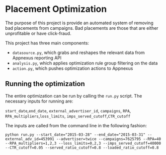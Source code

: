 # Placement Optimization

The purpose of this project is provide an automated system of removing bad placements from campaigns. Bad placements are those that are either unprofitable or have click-fraud.

This project has three main components:

- `datasource.py`, which grabs and reshapes the relevant data from Appnexus reporting API
- `analysis.py`, which applies optimization rule group filtering on the data
- `action.py`, which pushes optimization actions to Appnexus

## Running the optimization

The entire optimization can be run by calling the `run.py` script. The necessary inputs for running are:

`start_date`,`end_date`, `external_advertiser_id`, `campaigns`, `RPA`, `RPA_multipliers`,`loss_limits`, `imps_served_cutoff`,`CTR_cutoff`

 The inputs are called from the command line in the following fashion:

`python run.py --start_date="2015-03-28" --end_date="2015-03-31" --external_adv_id=453991 --advertiser=twice --campaigns=7625795 --RPA=40 --RPA_multipliers=1,2,3 --loss_limits=0,2,3 --imps_served_cutoff=40000 --CTR_cutoff=0.05 --served_ratio_cutoff=0.8 --loaded_ratio_cutoff=0.8`
